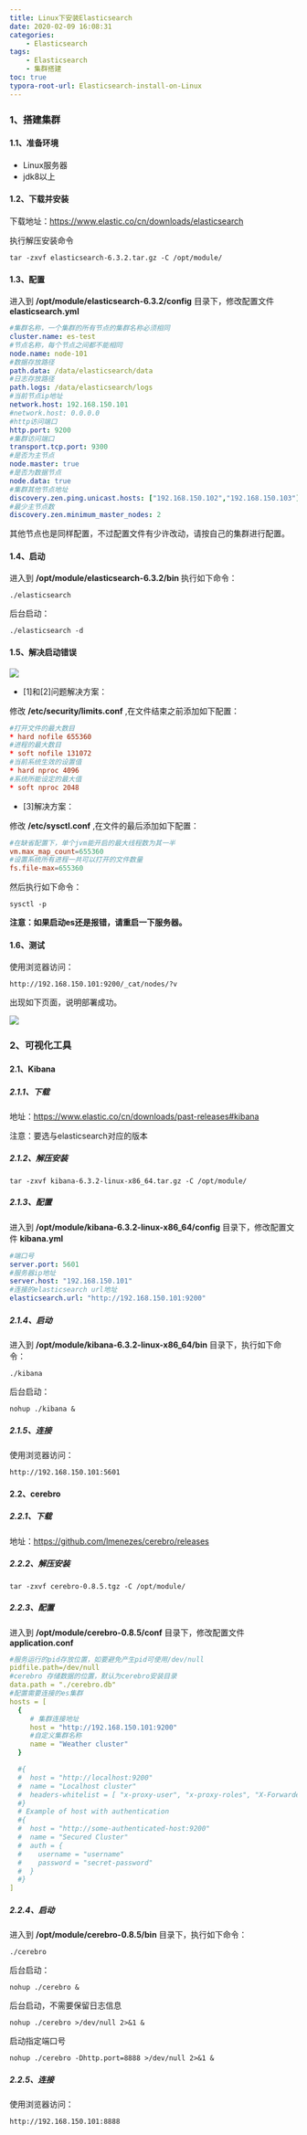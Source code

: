 ```yaml
---
title: Linux下安装Elasticsearch
date: 2020-02-09 16:08:31
categories:
	- Elasticsearch
tags:
	- Elasticsearch
	- 集群搭建
toc: true
typora-root-url: Elasticsearch-install-on-Linux
---
```

### 1、搭建集群
#### 1.1、准备环境
* Linux服务器
* jdk8以上



#### 1.2、下载并安装

下载地址：https://www.elastic.co/cn/downloads/elasticsearch

执行解压安装命令

```shell
tar -zxvf elasticsearch-6.3.2.tar.gz -C /opt/module/
```



#### 1.3、配置

进入到 **/opt/module/elasticsearch-6.3.2/config** 目录下，修改配置文件**elasticsearch.yml**

```yml
#集群名称，一个集群的所有节点的集群名称必须相同
cluster.name: es-test
#节点名称，每个节点之间都不能相同
node.name: node-101
#数据存放路径
path.data: /data/elasticsearch/data
#日志存放路径
path.logs: /data/elasticsearch/logs
#当前节点ip地址
network.host: 192.168.150.101
#network.host: 0.0.0.0
#http访问端口
http.port: 9200
#集群访问端口
transport.tcp.port: 9300
#是否为主节点
node.master: true
#是否为数据节点
node.data: true
#集群其他节点地址
discovery.zen.ping.unicast.hosts: ["192.168.150.102","192.168.150.103"]
#最少主节点数
discovery.zen.minimum_master_nodes: 2
```
其他节点也是同样配置，不过配置文件有少许改动，请按自己的集群进行配置。



#### 1.4、启动

进入到 **/opt/module/elasticsearch-6.3.2/bin** 执行如下命令：

```shell
./elasticsearch
```
后台启动：

```shell
./elasticsearch -d
```



#### 1.5、解决启动错误

![](1.png)
* [1]和[2]问题解决方案：

修改 **/etc/security/limits.conf** ,在文件结束之前添加如下配置：

```conf
#打开文件的最大数目
* hard nofile 655360
#进程的最大数目
* soft nofile 131072
#当前系统生效的设置值
* hard nproc 4096
#系统所能设定的最大值
* soft nproc 2048
```
* [3]解决方案：

修改 **/etc/sysctl.conf** ,在文件的最后添加如下配置：

```conf
#在缺省配置下，单个jvm能开启的最大线程数为其一半
vm.max_map_count=655360
#设置系统所有进程一共可以打开的文件数量
fs.file-max=655360
```
然后执行如下命令：

```shell
sysctl -p
```
**注意：如果启动es还是报错，请重启一下服务器。**



#### 1.6、测试

使用浏览器访问：

```url
http://192.168.150.101:9200/_cat/nodes/?v
```
出现如下页面，说明部署成功。

![](2.PNG)

### 2、可视化工具
#### 2.1、Kibana
##### 2.1.1、下载

地址：https://www.elastic.co/cn/downloads/past-releases#kibana

注意：要选与elasticsearch对应的版本



##### 2.1.2、解压安装

```shell
tar -zxvf kibana-6.3.2-linux-x86_64.tar.gz -C /opt/module/
```


##### 2.1.3、配置

进入到 **/opt/module/kibana-6.3.2-linux-x86_64/config** 目录下，修改配置文件 **kibana.yml** 

```yml
#端口号
server.port: 5601
#服务器ip地址
server.host: "192.168.150.101"
#连接的elasticsearch url地址
elasticsearch.url: "http://192.168.150.101:9200"
```


##### 2.1.4、启动

进入到 **/opt/module/kibana-6.3.2-linux-x86_64/bin** 目录下，执行如下命令：

```shell
./kibana
```
后台启动：

```shell
nohup ./kibana &
```


##### 2.1.5、连接

使用浏览器访问：

```url
http://192.168.150.101:5601
```



#### 2.2、cerebro

##### 2.2.1、下载

地址：https://github.com/lmenezes/cerebro/releases



##### 2.2.2、解压安装

```shell
tar -zxvf cerebro-0.8.5.tgz -C /opt/module/
```


##### 2.2.3、配置

进入到 **/opt/module/cerebro-0.8.5/conf** 目录下，修改配置文件 **application.conf** 

```yml
#服务运行的pid存放位置，如要避免产生pid可使用/dev/null
pidfile.path=/dev/null
#cerebro 存储数据的位置，默认为cerebro安装目录
data.path = "./cerebro.db"
#配置需要连接的es集群
hosts = [
  {
     # 集群连接地址
     host = "http://192.168.150.101:9200"
     #自定义集群名称
     name = "Weather cluster"
  }

  #{
  #  host = "http://localhost:9200"
  #  name = "Localhost cluster"
  #  headers-whitelist = [ "x-proxy-user", "x-proxy-roles", "X-Forwarded-For" ]
  #}
  # Example of host with authentication
  #{
  #  host = "http://some-authenticated-host:9200"
  #  name = "Secured Cluster"
  #  auth = {
  #    username = "username"
  #    password = "secret-password"
  #  }
  #}
]

```


##### 2.2.4、启动

进入到 **/opt/module/cerebro-0.8.5/bin** 目录下，执行如下命令：

```shell
./cerebro
```
后台启动：

```shell
nohup ./cerebro &
```
后台启动，不需要保留日志信息

```shell
nohup ./cerebro >/dev/null 2>&1 &
```
启动指定端口号

```shell
nohup ./cerebro -Dhttp.port=8888 >/dev/null 2>&1 &
```



##### 2.2.5、连接

使用浏览器访问：

```url
http://192.168.150.101:8888
```



